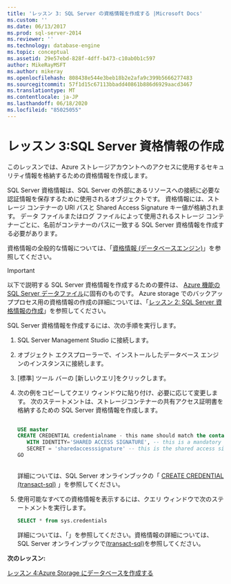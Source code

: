 ```yaml
---
title: 'レッスン 3: SQL Server の資格情報を作成する |Microsoft Docs'
ms.custom: ''
ms.date: 06/13/2017
ms.prod: sql-server-2014
ms.reviewer: ''
ms.technology: database-engine
ms.topic: conceptual
ms.assetid: 29e57ebd-828f-4dff-b473-c10ab0b1c597
author: MikeRayMSFT
ms.author: mikeray
ms.openlocfilehash: 808438e544e3beb18b2e2afa9c399b5666277483
ms.sourcegitcommit: 57f1d15c67113bbadd40861b886d6929aacd3467
ms.translationtype: MT
ms.contentlocale: ja-JP
ms.lasthandoff: 06/18/2020
ms.locfileid: "85025055"
---
```

# <a name="lesson-3-create-a-sql-server-credential"></a>レッスン 3:SQL Server 資格情報の作成
  このレッスンでは、Azure ストレージアカウントへのアクセスに使用するセキュリティ情報を格納するための資格情報を作成します。  
  
 SQL Server 資格情報は、SQL Server の外部にあるリソースへの接続に必要な認証情報を保存するために使用されるオブジェクトです。 資格情報には、ストレージ コンテナーの URI パスと Shared Access Signature キー値が格納されます。 データ ファイルまたはログ ファイルによって使用されるストレージ コンテナーごとに、名前がコンテナーのパスに一致する SQL Server 資格情報を作成する必要があります。  
  
 資格情報の全般的な情報については、「[資格情報 &#40;データベースエンジン&#41;](security/authentication-access/credentials-database-engine.md)」を参照してください。  
  
> [!IMPORTANT]  
>  以下で説明する SQL Server 資格情報を作成するための要件は、 [Azure 機能の SQL Server データファイル](databases/sql-server-data-files-in-microsoft-azure.md)に固有のものです。 Azure storage でのバックアッププロセス用の資格情報の作成の詳細については、「[レッスン 2: SQL Server 資格情報の作成](../tutorials/lesson-2-create-a-sql-server-credential.md)」を参照してください。  
  
 SQL Server 資格情報を作成するには、次の手順を実行します。  
  
1.  SQL Server Management Studio に接続します。  
  
2.  オブジェクト エクスプローラーで、インストールしたデータベース エンジンのインスタンスに接続します。  
  
3.  [標準] ツール バーの [新しいクエリ]をクリックします。  
  
4.  次の例をコピーしてクエリ ウィンドウに貼り付け、必要に応じて変更します。 次のステートメントは、ストレージコンテナーの共有アクセス証明書を格納するための SQL Server 資格情報を作成します。  
  
    ```sql  
  
    USE master  
    CREATE CREDENTIAL credentialname - this name should match the container path and it must start with https.   
       WITH IDENTITY='SHARED ACCESS SIGNATURE', -- this is a mandatory string and do not change it.   
       SECRET = 'sharedaccesssignature' -- this is the shared access signature key that you obtained in Lesson 2.   
    GO  
  
    ```  
  
     詳細については、SQL Server オンラインブックの「 [CREATE CREDENTIAL &#40;transact-sql&#41;](/sql/t-sql/statements/create-credential-transact-sql) 」を参照してください。  
  
5.  使用可能なすべての資格情報を表示するには、クエリ ウィンドウで次のステートメントを実行します。  
  
    ```sql  
    SELECT * from sys.credentials  
    ```  
  
     詳細については、「」を参照してください。資格情報の詳細については、SQL Server オンラインブックで[&#40;transact-sql&#41;](/sql/relational-databases/system-catalog-views/sys-credentials-transact-sql)を参照してください。  
  
 **次のレッスン:**  
  
 [レッスン 4:Azure Storage にデータベースを作成する](lesson-3-database-backup-to-url.md)  
  
  

